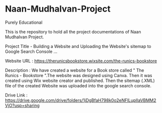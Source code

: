 # Naan-Mudhalvan-Project
Purely Educational


 This is the repository to hold all the project documentations of Naan Mudhalvan Project.


 Project Title  -  Building a Website and Uploading the Website's sitemap to Google Search Console ...

 Website URL : https://therunicsbookstore.wixsite.com/the-runics-bookstore

 Description  :  We have created a website for a Book store called " The Runics - Bookstore ".The website was designed using Canva. Then it was created using Wix website 
                 creator and published. Then the sitemap (.XML) file of the created
                 Website was uploaded into the google search console. 

Drive Link  :  https://drive.google.com/drive/folders/1jDgBfaH798k0o2eNFILupIlaVBMM2VjO?usp=sharing               
